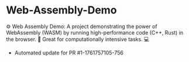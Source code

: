 # Web-Assembly-Demo
⚙️ Web Assembly Demo: A project demonstrating the power of WebAssembly (WASM) by running high-performance code (C++, Rust) in the browser. 🚀 Great for computationally intensive tasks. 💻


- Automated update for PR #1-1761757105-756